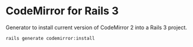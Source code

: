 CodeMirror for Rails 3
======================

Generator to install current version of CodeMirror 2 into a
Rails 3 project. 

```
rails generate codemirror:install
```
